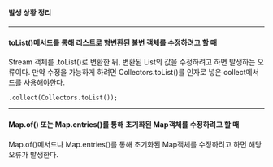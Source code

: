 
#### 발생 상황 정리

----
#### toList()메서드를 통해 리스트로 형변환된 불변 객체를 수정하려고 할 때
Stream 객체를 .toList()로 변환한 뒤, 변환된 List의 값을 수정하려고 하면 발생하는 오류이다. 만약 수정을 가능하게 하려면 Collectors.toList()를 인자로 넣은 collect메서드를 사용해야한다.

`.collect(Collectors.toList());`

---

#### Map.of() 또는 Map.entries()를 통해 초기화된 Map객체를 수정하려고 할 때
Map.of()메서드나 Map.entries()를 통해 초기화된 Map객체를 수정하려고 하면 해당 오류가 발생한다.